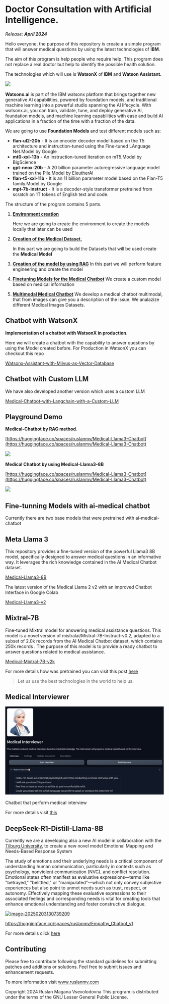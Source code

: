 # Doctor Consultation with Artificial Intelligence.

*Release:  **April 2024***

Hello everyone,  the purpose of this repository is  create a  a simple program that will answer medical questions by using the latest technologies of **IBM**.

The aim of this program is help people who require help.  This program does not replace a real doctor but help to identify the possible health solution.

The technologies which will use is **WatsonX** of **IBM** and **Watson Assistant.**

![](assets/images/posts/README/im-778762.png)

**Watsonx.ai** is part of the IBM watsonx platform that brings together new generative AI capabilities, powered by foundation models, and traditional machine learning into a powerful studio spanning the AI lifecycle. With watsonx.ai, you can train, validate, tune, and deploy generative AI, foundation models, and machine learning capabilities with ease and build AI applications in a fraction of the time with a fraction of the data.

We are going to use  **Foundation Models**  and test different models such as:

- **flan-ul2-20b**  - It is an encoder decoder model based on the T5 architecture and instruction-tuned using the Fine-tuned LAnguage Net.Model by Google
- **mt0-xxl-13b**  - An instruction-tuned iteration on mT5.Model by BigScience
- **gpt-neox-20b** - A 20 billion parameter autoregressive language model trained on the Pile.Model by EleutherAI
- **flan-t5-xxl-11b**  - It is an 11 billion parameter model based on the Flan-T5 family.Model by Google
- **mpt-7b-instruct**  - It is a decoder-style transformer pretrained from scratch on 1T tokens of English text and code. 

The structure of the program contains 5 parts.

1. [**Environment creation**](./1-Environment/README.md)

   Here we are going to create the environment to create the models locally that later can be used

2. [**Creation of the Medical Dataset.**](./2-Data/README.md)

   In this part we are going to build the Datasets that will be used create the **Medical Model**

3. [**Creation of the model by using RAG**](./3-Modeling/README.md)
   In this part we will perform feature engineering and create the model

4. [**Finetuning Models for the Medical Chatbot**](./6-FineTunning/README.md)
   We create a custom model based on medical information


5. [**Multimodal Medical Chatbot**](./7-Multimodal/README.md)
   We develop a medical chatbot multimodal, that from images can give you a description of the issue. We analazize different Medical Images Datasets.


## Chatbot with WatsonX

**Implementation of a chatbot with WatsonX in production.**

Here we will create a chatbot with the capability to answer questions by using the Model created before.
For Production in WatsonX you can checkout this repo


[Watsonx-Assistant-with-Milvus-as-Vector-Database](https://github.com/ruslanmv/Watsonx-Assistant-with-Milvus-as-Vector-Database)


## Chatbot with Custom LLM 
We have also developed another version which uses a custom LLM 

[Medical-Chatbot-with-Langchain-with-a-Custom-LLM](https://github.com/ruslanmv/Medical-Chatbot-with-Langchain-with-a-Custom-LLM)

## Playground Demo 


**Medical-Chatbot by RAG method**.

[https://huggingface.co/spaces/ruslanmv/Medical-Llama3-Chatbot](https://huggingface.co/spaces/ruslanmv/Medical-Llama3-Chatbot)

[![](assets/images/posts/README/future.jpg)](https://huggingface.co/spaces/ruslanmv/AI-Medical-Chatbot)



**Medical Chatbot by using Medical-Llama3-8B**

[https://huggingface.co/spaces/ruslanmv/Medical-Llama3-Chatbot](https://huggingface.co/spaces/ruslanmv/Medical-Llama3-Chatbot)


[![](assets/2024-05-16-09-23-02.png)](https://huggingface.co/spaces/ruslanmv/Medical-Llama3-Chatbot)




## Fine-tunning Models with ai-medical chatbot

Currently there are two base models that were pretrained with ai-medical-chatbot

## Meta Llama 3
This repository provides a fine-tuned version of the powerful Llama3 8B model, specifically designed to answer medical questions in an informative way. It leverages the rich knowledge contained in the AI Medical Chatbot dataset.




[Medical-Llama3-8B](https://huggingface.co/ruslanmv/Medical-Llama3-8B)

The latest version of the Medical Llama 2 v2 with an improved Chatbot Interface in Google Colab


[Medical-Llama3-v2](https://huggingface.co/ruslanmv/Medical-Llama3-v2)



## Mixtral-7B
Fine-tuned Mixtral model for answering medical assistance questions. This model is a novel version of mistralai/Mistral-7B-Instruct-v0.2, adapted to a subset of 2.0k records from the AI Medical Chatbot dataset, which contains 250k records . The purpose of this model is to provide a ready chatbot to answer questions related to medical assistance.

[Medical-Mixtral-7B-v2k](https://huggingface.co/ruslanmv/Medical-Mixtral-7B-v2k)

For more details how was pretrained you can visit this post [here](https://ruslanmv.com/blog/How-to-Fine-Tune-Mixtral-87B-Instruct-model-with-PEFT)

> Let us use the best technologies in the world to help us. 



## Medical Interviewer
[![](assets/2024-09-08-19-33-56.png)](https://huggingface.co/spaces/ruslanmv/Medical-Interviewer)

Chatbot that perform medical interview

For more details visit [this](./8-Interviewer/README.md)





## DeepSeek-R1-Distill-Llama-8B

Currently we are a developing also a new AI model in collaboration with the [Tilburg University](https://www.tilburguniversity.edu/), to create a new novel model Emotional Mapping and Needs-Based Response System

The study of emotions and their underlying needs is a critical component of understanding human communication, particularly in contexts such as psychology, nonviolent communication (NVC), and conflict resolution. Emotional states often manifest as evaluative expressions—terms like "betrayed," "belittled," or "manipulated"—which not only convey subjective experiences but also point to unmet needs such as trust, respect, or autonomy. Effectively mapping these evaluative expressions to their associated feelings and corresponding needs is vital for creating tools that enhance emotional understanding and foster constructive dialogue.

[![image-20250203130739209](./../assets/images/posts/README/image-20250203130739209.png)](https://huggingface.co/spaces/ruslanmv/Empathy_Chatbot_v1)

https://huggingface.co/spaces/ruslanmv/Empathy_Chatbot_v1

For more details click [here](https://github.com/energycombined/empathyondemand)



## Contributing

Please free to contribute following the standard guidelines for submitting patches and additions or solutions. Feel free to submit issues and enhancement requests.

To more information visit www.ruslanmv.com

Copyright 2024 Ruslan Magana Vsevolodovna This program is distributed under the terms of the GNU Lesser General Public License.






